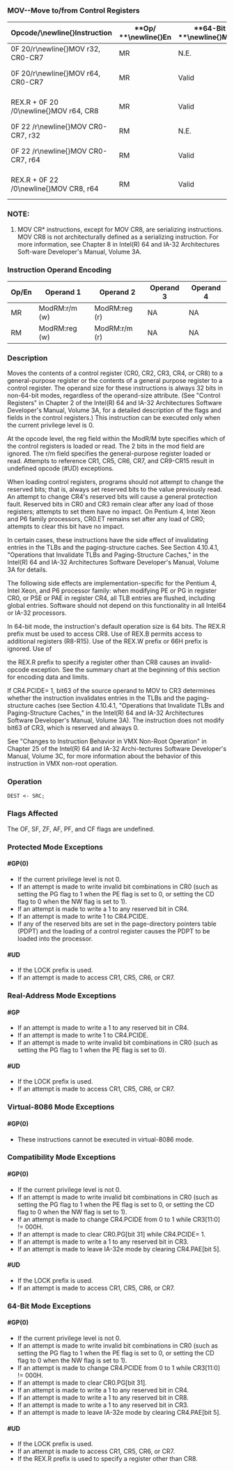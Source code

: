 ### MOV--Move to/from Control Registers


|**Opcode/**\newline{}**Instruction**|**Op/ **\newline{}**En**|**64-Bit **\newline{}**Mode**|**Compat/**\newline{}**Leg Mode**|**Description**|
|------------------------------------|------------------------|-----------------------------|---------------------------------|---------------|
|0F 20/r\newline{}MOV r32, CR0-CR7|MR|N.E.|Valid|Move control register to r32.|
|0F 20/r\newline{}MOV r64, CR0-CR7|MR|Valid|N.E.|Move extended control register to r64. |
|REX.R + 0F 20 /0\newline{}MOV r64, CR8|MR|Valid |N.E.|Move extended CR8 to r64.\footnote{1}|
|0F 22 /r\newline{}MOV CR0-CR7, r32|RM|N.E.|Valid|Move r32 to control register.|
|0F 22 /r\newline{}MOV CR0-CR7, r64|RM|Valid |N.E.|Move r64 to extended control register.|
|REX.R + 0F 22 /0\newline{}MOV CR8, r64|RM|Valid|N.E.|Move r64 to extended CR8.\footnote{1}|
### NOTE:


1. MOV CR* instructions, except for MOV CR8, are serializing instructions. MOV CR8 is not architecturally defined as a serializing instruction. For more information, see Chapter 8 in Intel(R) 64 and IA-32 Architectures Soft-ware Developer's Manual, Volume 3A.

### Instruction Operand Encoding


|Op/En|Operand 1|Operand 2|Operand 3|Operand 4|
|-----|---------|---------|---------|---------|
|MR|ModRM:r/m (w)|ModRM:reg (r)|NA|NA|
|RM|ModRM:reg (w)|ModRM:r/m (r)|NA|NA|
### Description


Moves the contents of a control register (CR0, CR2, CR3, CR4, or CR8) to a general-purpose register or the contents of a general purpose register to a control register. The operand size for these instructions is always 32 bits in non-64-bit modes, regardless of the operand-size attribute. (See "Control Registers" in Chapter 2 of the Intel(R) 64 and IA-32 Architectures Software Developer's Manual, Volume 3A, for a detailed description of the flags and fields in the control registers.) This instruction can be executed only when the current privilege level is 0.

At the opcode level, the reg field within the ModR/M byte specifies which of the control registers is loaded or read. The 2 bits in the mod field are ignored. The r/m field specifies the general-purpose register loaded or read. Attempts to reference CR1, CR5, CR6, CR7, and CR9-CR15 result in undefined opcode (#UD) exceptions.

When loading control registers, programs should not attempt to change the reserved bits; that is, always set reserved bits to the value previously read. An attempt to change CR4's reserved bits will cause a general protection fault. Reserved bits in CR0 and CR3 remain clear after any load of those registers; attempts to set them have no impact. On Pentium 4, Intel Xeon and P6 family processors, CR0.ET remains set after any load of CR0; attempts to clear this bit have no impact.

In certain cases, these instructions have the side effect of invalidating entries in the TLBs and the paging-structure caches. See Section 4.10.4.1, "Operations that Invalidate TLBs and Paging-Structure Caches," in the Intel(R) 64 and IA-32 Architectures Software Developer's Manual, Volume 3A for details.

The following side effects are implementation-specific for the Pentium 4, Intel Xeon, and P6 processor family: when modifying PE or PG in register CR0, or PSE or PAE in register CR4, all TLB entries are flushed, including global entries. Software should not depend on this functionality in all Intel64 or IA-32 processors.

In 64-bit mode, the instruction's default operation size is 64 bits. The REX.R prefix must be used to access CR8. Use of REX.B permits access to additional registers (R8-R15). Use of the REX.W prefix or 66H prefix is ignored. Use of 



the REX.R prefix to specify a register other than CR8 causes an invalid-opcode exception. See the summary chart at the beginning of this section for encoding data and limits.

If CR4.PCIDE= 1, bit63 of the source operand to MOV to CR3 determines whether the instruction invalidates entries in the TLBs and the paging-structure caches (see Section 4.10.4.1, "Operations that Invalidate TLBs and Paging-Structure Caches," in the Intel(R) 64 and IA-32 Architectures Software Developer's Manual, Volume 3A). The instruction does not modify bit63 of CR3, which is reserved and always 0.

See "Changes to Instruction Behavior in VMX Non-Root Operation" in Chapter 25 of the Intel(R) 64 and IA-32 Archi-tectures Software Developer's Manual, Volume 3C, for more information about the behavior of this instruction in VMX non-root operation.


### Operation

```info-verb
DEST <- SRC;
```
### Flags Affected


The OF, SF, ZF, AF, PF, and CF flags are undefined.


### Protected Mode Exceptions

#### #GP(0)
* If the current privilege level is not 0.
* If an attempt is made to write invalid bit combinations in CR0 (such as setting the PG flag to 1 when the PE flag is set to 0, or setting the CD flag to 0 when the NW flag is set to 1).
* If an attempt is made to write a 1 to any reserved bit in CR4.
* If an attempt is made to write 1 to CR4.PCIDE.
* If any of the reserved bits are set in the page-directory pointers table (PDPT) and the loading of a control register causes the PDPT to be loaded into the processor.

#### #UD
* If the LOCK prefix is used.
* If an attempt is made to access CR1, CR5, CR6, or CR7.

### Real-Address Mode Exceptions

#### #GP
* If an attempt is made to write a 1 to any reserved bit in CR4.
* If an attempt is made to write 1 to CR4.PCIDE.
* If an attempt is made to write invalid bit combinations in CR0 (such as setting the PG flag to 1 when the PE flag is set to 0).

#### #UD
* If the LOCK prefix is used.
* If an attempt is made to access CR1, CR5, CR6, or CR7.

### Virtual-8086 Mode Exceptions

#### #GP(0)
* These instructions cannot be executed in virtual-8086 mode.

### Compatibility Mode Exceptions

#### #GP(0)
* If the current privilege level is not 0.
* If an attempt is made to write invalid bit combinations in CR0 (such as setting the PG flag to 1 when the PE flag is set to 0, or setting the CD flag to 0 when the NW flag is set to 1).
* If an attempt is made to change CR4.PCIDE from 0 to 1 while CR3[11:0] != 000H.
* If an attempt is made to clear CR0.PG[bit 31] while CR4.PCIDE= 1.
* If an attempt is made to write a 1 to any reserved bit in CR3.
* If an attempt is made to leave IA-32e mode by clearing CR4.PAE[bit 5].

#### #UD
* If the LOCK prefix is used.
* If an attempt is made to access CR1, CR5, CR6, or CR7.

### 64-Bit Mode Exceptions

#### #GP(0)
* If the current privilege level is not 0.
* If an attempt is made to write invalid bit combinations in CR0 (such as setting the PG flag to 1 when the PE flag is set to 0, or setting the CD flag to 0 when the NW flag is set to 1).
* If an attempt is made to change CR4.PCIDE from 0 to 1 while CR3[11:0] != 000H.
* If an attempt is made to clear CR0.PG[bit 31].
* If an attempt is made to write a 1 to any reserved bit in CR4.
* If an attempt is made to write a 1 to any reserved bit in CR8.
* If an attempt is made to write a 1 to any reserved bit in CR3.
* If an attempt is made to leave IA-32e mode by clearing CR4.PAE[bit 5].

#### #UD
* If the LOCK prefix is used.
* If an attempt is made to access CR1, CR5, CR6, or CR7.
* If the REX.R prefix is used to specify a register other than CR8.
